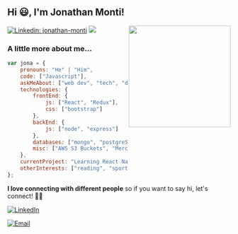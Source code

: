 <h2>Hi 😃, I'm Jonathan Monti!</h2>
<img align='right' src="https://media.giphy.com/media/M9gbBd9nbDrOTu1Mqx/giphy.gif" width="230">

[![Linkedin: jonathan-monti](https://img.shields.io/badge/-jonathanmonti-blue?style=flat-square&logo=Linkedin&logoColor=white&link=https://www.linkedin.com/in/jonathan-monti/)](https://www.linkedin.com/in/jonathan-monti/)
![](https://visitor-badge.glitch.me/badge?page_id=jonamonti)

### A little more about me...  

```javascript
var jona = {
    pronouns: "He" | "Him",
    code: ["Javascript"],
    askMeAbout: ["web dev", "tech", "data science"],
    technologies: {
        frontEnd: {
            js: ["React", "Redux"],
            css: ["bootstrap"]
        },
        backEnd: {
            js: ["node", "express"]
        },
        databases: ["mongo", "postgreSQL"],
        misc: ["AWS S3 Buckets", "MercadoPago"]
    },
    currentProject: "Learning React Native 🤓📱" 
    otherInterests: ["reading", "sports", "travel"]
};
```

<b>I love connecting with different people</b> so if you want to say hi, let's connect! 🤝🏻 </em>

<p align="center">

<a href="https://www.linkedin.com/in/jonathan-monti/"><img alt="LinkedIn" src="https://img.shields.io/badge/LinkedIn-Jonathan%20Monti-blue?style=flat-square&logo=linkedin"></a>

<a href="mailto:jonathanmonti@hotmail.com"><img alt="Email" src="https://img.shields.io/badge/Email-jonathanmonti@hotmail.com-blue?style=flat-square&logo=microsoftoutlook"></a>

</p>
